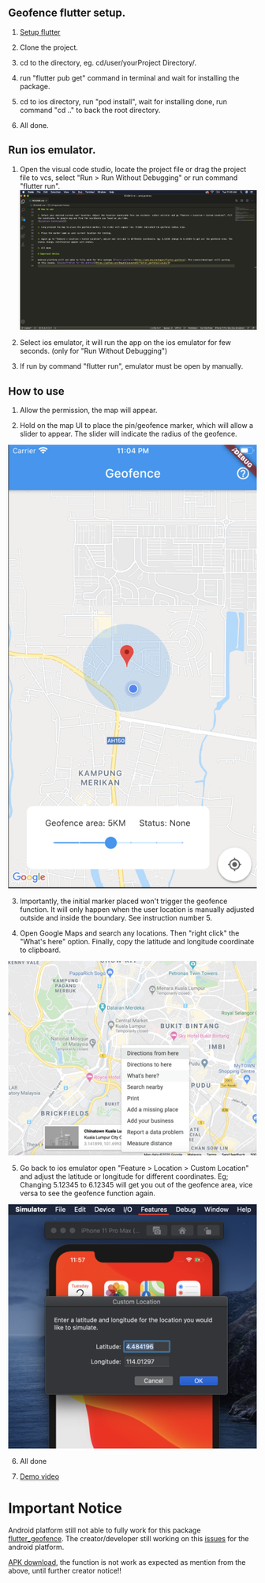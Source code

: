 ## Geofence flutter setup.

1. [Setup flutter](https://flutter.dev/docs/get-started/install/macos)

2. Clone the project.

3. cd to the directory, eg. cd/user/yourProject Directory/.

4. run "flutter pub get" command in terminal and wait for installing the package.

5. cd to ios directory, run "pod install", wait for installing done, run command "cd .." to back the root directory.

6. All done.


## Run ios emulator.

1. Open the visual code studio, locate the project file or drag the project file to vcs, select "Run > Run Without Debugging" or run command "flutter run".
![Run without debugging](https://github.com/Luktm/FlutterGeoFence/blob/master/Documentation/vcs-run-dubuging.png)

2. Select ios emulator, it will run the app on the ios emulator for few seconds. (only for "Run Without Debugging")

3. If run by command "flutter run", emulator must be open by manually.


## How to use

1. Allow the permission, the map will appear.

2. Hold on the map UI to place the pin/geofence marker, which will allow a slider to appear. The slider will indicate the radius of the geofence.

![Place Geofence Marker](https://github.com/Luktm/FlutterGeoFence/blob/master/Documentation/geofence-marker.png)

3. Importantly, the initial marker placed won't trigger the geofence function. It will only happen when the user location is manually adjusted outside and inside the boundary. See instruction number 5.

4. Open Google Maps and search any locations. Then "right click" the "What's here" option. Finally, copy the latitude and longitude coordinate to clipboard.

![Google Map Coordinate](https://github.com/Luktm/FlutterGeoFence/blob/master/Documentation/google-map-get-coordinate.png)

5. Go back to ios emulator open "Feature > Location > Custom Location" and adjust the latitude or longitude for different coordinates. Eg; Changing 5.12345 to 6.12345 will get you out of the geofence area, vice versa to see the geofence function again.

![Location Setting](https://github.com/Luktm/FlutterGeoFence/blob/master/Documentation/ios-emulator-custom-location.png)

6. All done 

7. [Demo video](https://drive.google.com/file/d/1XyS7L1rmGYLBJZXqHos6h5jV4hhM-8RV/view?usp=sharing)

# Important Notice

Android platform still not able to fully work for this package [flutter_geofence](https://pub.dev/packages/flutter_geofence). The creator/developer still working on this [issues](https://github.com/DwayneCoussement/flutter_geofence/issues/5) for the android platform.

[APK download](https://drive.google.com/file/d/1LQ0nXKQXtySBGLlmmzStY063saNKdgiV/view?usp=sharing), the function is not work as expected as mention from the above, until further creator notice!!
